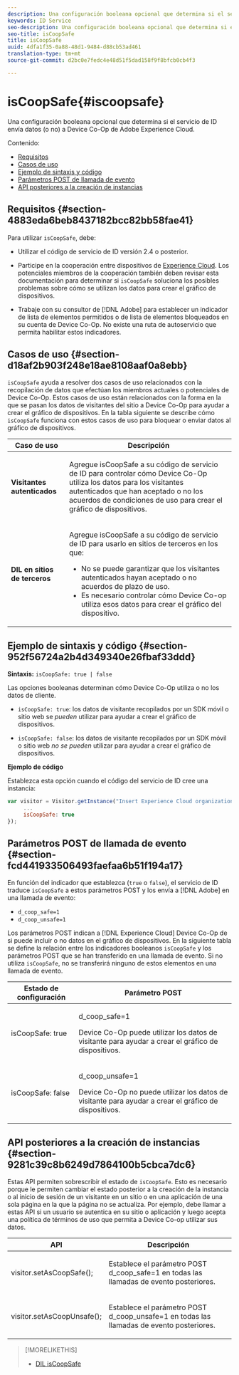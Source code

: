 ```yaml
---
description: Una configuración booleana opcional que determina si el servicio de ID envía datos (o no) a Device Co-Op de Adobe Experience Cloud.
keywords: ID Service
seo-description: Una configuración booleana opcional que determina si el servicio de ID envía datos (o no) a Device Co-Op de Adobe Experience Cloud.
seo-title: isCoopSafe
title: isCoopSafe
uuid: 4dfa1f35-0a88-48d1-9484-d88cb53ad461
translation-type: tm+mt
source-git-commit: d2bc0e7fedc4e48d51f5dad158f9f8bfcb0cb4f3

---
```



# isCoopSafe{#iscoopsafe}

Una configuración booleana opcional que determina si el servicio de ID envía datos (o no) a Device Co-Op de Adobe Experience Cloud.

Contenido:

<ul class="simplelist"> 
 <li> <a href="../../library/function-vars/coopsafe.md#section-4883eda6beb8437182bcc82bb58fae41" format="dita" scope="local"> Requisitos </a> </li> 
 <li> <a href="../../library/function-vars/coopsafe.md#section-d18af2b903f248e18ae8108aaf0a8ebb" format="dita" scope="local"> Casos de uso </a> </li> 
 <li> <a href="../../library/function-vars/coopsafe.md#section-952f56724a2b4d349340e26fbaf33ddd" format="dita" scope="local"> Ejemplo de sintaxis y código </a> </li> 
 <li> <a href="../../library/function-vars/coopsafe.md#section-fcd441933506493faefaa6b51f194a17" format="dita" scope="local"> Parámetros POST de llamada de evento </a> </li> 
 <li> <a href="../../library/function-vars/coopsafe.md#section-9281c39c8b6249d7864100b5cbca7dc6" format="dita" scope="local"> API posteriores a la creación de instancias </a> </li> 
</ul>

## Requisitos {#section-4883eda6beb8437182bcc82bb58fae41}

Para utilizar `isCoopSafe`, debe:

* Utilizar el código de servicio de ID versión 2.4 o posterior.
* Participe en la cooperación entre dispositivos de [Experience Cloud](https://docs.adobe.com/content/help/en/device-co-op/using/about/overview.html). Los potenciales miembros de la cooperación también deben revisar esta documentación para determinar si `isCoopSafe` soluciona los posibles problemas sobre cómo se utilizan los datos para crear el gráfico de dispositivos.

* Trabaje con su consultor de [!DNL Adobe] para establecer un indicador de lista de elementos permitidos o de lista de elementos bloqueados en su cuenta de Device Co-Op. No existe una ruta de autoservicio que permita habilitar estos indicadores.

## Casos de uso {#section-d18af2b903f248e18ae8108aaf0a8ebb}

`isCoopSafe` ayuda a resolver dos casos de uso relacionados con la recopilación de datos que efectúan los miembros actuales o potenciales de Device Co-Op. Estos casos de uso están relacionados con la forma en la que se pasan los datos de visitantes del sitio a Device Co-Op para ayudar a crear el gráfico de dispositivos. En la tabla siguiente se describe cómo `isCoopSafe` funciona con estos casos de uso para bloquear o enviar datos al gráfico de dispositivos.

<table id="table_A24C63D2A21F47EDBAC8FA5E7BE888D8"> 
 <thead> 
  <tr> 
   <th colname="col1" class="entry"> Caso de uso </th> 
   <th colname="col2" class="entry"> Descripción </th> 
  </tr> 
 </thead>
 <tbody> 
  <tr> 
   <td colname="col1"> <p> <b>Visitantes autenticados</b> </p> </td> 
   <td colname="col2"> <p>Agregue <span class="codeph">isCoopSafe</span> a su código de servicio de ID para controlar cómo Device Co-Op utiliza los datos para los visitantes autenticados que han aceptado o no los acuerdos de condiciones de uso para crear el gráfico de dispositivos. </p> </td> 
  </tr> 
  <tr> 
   <td colname="col1"> <p> <b>DIL en sitios de terceros</b> </p> </td> 
   <td colname="col2"> <p>Agregue <span class="codeph">isCoopSafe</span> a su código de servicio de ID para usarlo en sitios de terceros en los que: </p> <p> 
     <ul id="ul_C27BB26510314834A2A7CD99D46DA4AC"> 
      <li id="li_4E6AE574F18646F09C0CF4553EEA1A9E">No se puede garantizar que los visitantes autenticados hayan aceptado o no acuerdos de plazo de uso. </li> 
      <li id="li_26D0561BF32B4278B0A6B5082C17FED8">Es necesario controlar cómo Device Co-op utiliza esos datos para crear el gráfico del dispositivo. </li> 
     </ul> </p> </td> 
  </tr> 
 </tbody> 
</table>

## Ejemplo de sintaxis y código {#section-952f56724a2b4d349340e26fbaf33ddd}

**Sintaxis:** `isCoopSafe: true | false`

Las opciones booleanas determinan cómo Device Co-Op utiliza o no los datos de cliente.

* `isCoopSafe: true`: los datos de visitante recopilados por un SDK móvil o sitio web se *pueden* utilizar para ayudar a crear el gráfico de dispositivos.

* `isCoopSafe: false`: los datos de visitante recopilados por un SDK móvil o sitio web *no se pueden* utilizar para ayudar a crear el gráfico de dispositivos.

**Ejemplo de código**

Establezca esta opción cuando el código del servicio de ID cree una instancia:

```js
var visitor = Visitor.getInstance("Insert Experience Cloud organization ID here",{ 
     ... 
     isCoopSafe: true 
});
```

## Parámetros POST de llamada de evento {#section-fcd441933506493faefaa6b51f194a17}

En función del indicador que establezca (`true` o `false`), el servicio de ID traduce `isCoopSafe` a estos parámetros POST y los envía a [!DNL Adobe] en una llamada de evento:

* `d_coop_safe=1`
* `d_coop_unsafe=1`

Los parámetros POST indican a [!DNL Experience Cloud] Device Co-Op de si puede incluir o no datos en el gráfico de dispositivos. En la siguiente tabla se define la relación entre los indicadores booleanos `isCoopSafe` y los parámetros POST que se han transferido en una llamada de evento. Si no utiliza `isCoopSafe`, no se transferirá ninguno de estos elementos en una llamada de evento.

<table id="table_0A544534CA904F4D9836A34B8C1EACBB"> 
 <thead> 
  <tr> 
   <th colname="col1" class="entry"> Estado de configuración </th> 
   <th colname="col2" class="entry"> Parámetro POST </th> 
  </tr> 
 </thead>
 <tbody> 
  <tr> 
   <td colname="col1"> <p> <span class="codeph"> isCoopSafe: true </span> </p> </td> 
   <td colname="col2"> <p> <span class="codeph"> d_coop_safe=1 </span> </p> <p>Device Co-Op puede utilizar los datos de visitante para ayudar a crear el gráfico de dispositivos. </p> </td> 
  </tr> 
  <tr> 
   <td colname="col1"> <p> <span class="codeph"> isCoopSafe: false </span> </p> </td> 
   <td colname="col2"> <p> <span class="codeph"> d_coop_unsafe=1 </span> </p> <p>Device Co-Op no puede utilizar los datos de visitante para ayudar a crear el gráfico de dispositivos. </p> </td> 
  </tr> 
 </tbody> 
</table>

## API posteriores a la creación de instancias {#section-9281c39c8b6249d7864100b5cbca7dc6}

Estas API permiten sobrescribir el estado de `isCoopSafe`. Esto es necesario porque le permiten cambiar el estado posterior a la creación de la instancia o al inicio de sesión de un visitante en un sitio o en una aplicación de una sola página en la que la página no se actualiza. Por ejemplo, debe llamar a estas API si un usuario se autentica en su sitio o aplicación y luego acepta una política de términos de uso que permita a Device Co-op utilizar sus datos.

<table id="table_BAA96B1F82BE48C3A61A1AF1367BA45C"> 
 <thead> 
  <tr> 
   <th colname="col1" class="entry"> API </th> 
   <th colname="col2" class="entry"> Descripción </th> 
  </tr> 
 </thead>
 <tbody> 
  <tr> 
   <td colname="col1"> <p> <span class="codeph"> visitor.setAsCoopSafe(); </span> </p> </td> 
   <td colname="col2"> <p>Establece el parámetro POST <span class="codeph">d_coop_safe=1</span> en todas las llamadas de evento posteriores. </p> </td> 
  </tr> 
  <tr> 
   <td colname="col1"> <p> <span class="codeph"> visitor.setAsCoopUnsafe(); </span> </p> </td> 
   <td colname="col2"> <p>Establece el parámetro POST <span class="codeph">d_coop_unsafe=1</span> en todas las llamadas de evento posteriores. </p> </td> 
  </tr> 
 </tbody> 
</table>

<!--
Wiki page https://wiki.corp.adobe.com/x/RCfFTg
-->

>[!MORELIKETHIS]
>
>* [DIL isCoopSafe](https://docs.adobe.com/content/help/en/audience-manager/user-guide/dil-api/class-level-dil-methods/dil-coopsafe.html)

